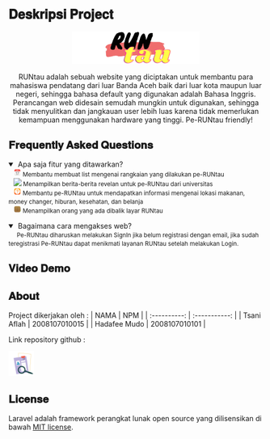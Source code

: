 ## <b><big>𝐃𝐞𝐬𝐤𝐫𝐢𝐩𝐬𝐢 𝐏𝐫𝐨𝐣𝐞𝐜𝐭</big></b>
<p align="center"><img width="50%" height="" src="./public/img/Logo.png"/></p>
<p align="center">RUNtau adalah sebuah website yang diciptakan untuk membantu para mahasiswa pendatang dari luar Banda Aceh baik dari luar kota maupun luar negeri, sehingga bahasa default yang digunakan adalah Bahasa Inggris. Perancangan web didesain semudah mungkin untuk digunakan, sehingga tidak menyulitkan dan jangkauan user lebih luas karena tidak memerlukan kemampuan menggunakan hardware yang tinggi. Pe-RUNtau friendly!</p>

<h2>𝐅𝐫𝐞𝐪𝐮𝐞𝐧𝐭𝐥𝐲 𝐀𝐬𝐤𝐞𝐝 𝐐𝐮𝐞𝐬𝐭𝐢𝐨𝐧𝐬</h2>

<details open>

<summary>&nbsp;Apa saja fitur yang ditawarkan?</summary>
<small>
&nbsp;&nbsp;&nbsp;<img width="3%" src="/public/img/rm1.png"> Membantu membuat list mengenai rangkaian yang dilakukan pe-RUNtau </small>
<small><br>
&nbsp;&nbsp;&nbsp;<img width="3%" src="/public/img/rm2.jpg"> Menampilkan berita-berita revelan untuk pe-RUNtau dari universitas </small></br>
<small>
&nbsp;&nbsp;&nbsp;<img width="3%" src="/public/img/rm3.png"> Membantu pe-RUNtau untuk mendapatkan informasi mengenai lokasi makanan, money changer, hiburan, kesehatan, dan belanja</small></br>

<small>
&nbsp;&nbsp;&nbsp;<img width="3%" src="/public/img/rm4.png"> Menampilkan orang yang ada dibalik layar RUNtau </small>
</details>
<p>

<details open>
<summary>&nbsp;Bagaimana cara mengakses web?</summary>
<small>
&nbsp;&nbsp;&nbsp;&nbsp;&nbsp;Pe-RUNtau diharuskan melakukan SignIn jika belum registrasi dengan email, jika sudah teregistrasi Pe-RUNtau dapat menikmati layanan RUNtau setelah melakukan Login.
</small>
</details>

<h2>𝐕𝐢𝐝𝐞𝐨 𝐃𝐞𝐦𝐨</h2>


## 𝐀𝐛𝐨𝐮𝐭 
Project dikerjakan oleh :
|     NAMA     |      NPM      |
| :----------: | :-----------: |
| Tsani Aflah  | 2008107010015 |
| Hadafee Mudo | 2008107010101 |

Link repository github :
<p href="https://github.com/TsaniAflah/RUNtau" target="_blank"> <img width="10%" src="/public/img/rm5.png"/></a>

## 𝐋𝐢𝐜𝐞𝐧𝐬𝐞

Laravel adalah framework perangkat lunak open source yang dilisensikan di bawah [MIT license](https://opensource.org/licenses/MIT).

